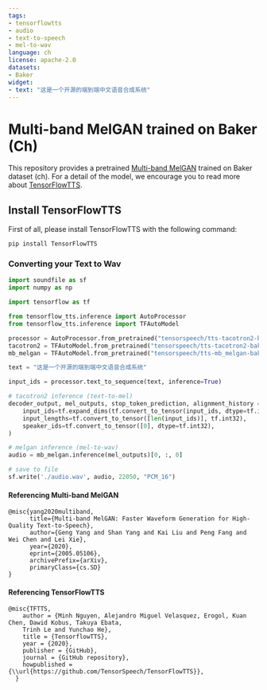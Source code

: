 ```yaml
---
tags:
- tensorflowtts
- audio
- text-to-speech
- mel-to-wav
language: ch
license: apache-2.0
datasets:
- Baker
widget:
- text: "这是一个开源的端到端中文语音合成系统"
---
```


# Multi-band MelGAN trained on Baker (Ch)
This repository provides a pretrained [Multi-band MelGAN](https://arxiv.org/abs/2005.05106) trained on Baker dataset (ch). For a detail of the model, we encourage you to read more about
[TensorFlowTTS](https://github.com/TensorSpeech/TensorFlowTTS). 


## Install TensorFlowTTS
First of all, please install TensorFlowTTS with the following command:
```
pip install TensorFlowTTS
```

### Converting your Text to Wav
```python
import soundfile as sf
import numpy as np

import tensorflow as tf

from tensorflow_tts.inference import AutoProcessor
from tensorflow_tts.inference import TFAutoModel

processor = AutoProcessor.from_pretrained("tensorspeech/tts-tacotron2-baker-ch")
tacotron2 = TFAutoModel.from_pretrained("tensorspeech/tts-tacotron2-baker-ch")
mb_melgan = TFAutoModel.from_pretrained("tensorspeech/tts-mb_melgan-baker-ch")

text = "这是一个开源的端到端中文语音合成系统"

input_ids = processor.text_to_sequence(text, inference=True)

# tacotron2 inference (text-to-mel)
decoder_output, mel_outputs, stop_token_prediction, alignment_history = tacotron2.inference(
    input_ids=tf.expand_dims(tf.convert_to_tensor(input_ids, dtype=tf.int32), 0),
    input_lengths=tf.convert_to_tensor([len(input_ids)], tf.int32),
    speaker_ids=tf.convert_to_tensor([0], dtype=tf.int32),
)

# melgan inference (mel-to-wav)
audio = mb_melgan.inference(mel_outputs)[0, :, 0]

# save to file
sf.write('./audio.wav', audio, 22050, "PCM_16")
```

#### Referencing Multi-band MelGAN
```
@misc{yang2020multiband,
      title={Multi-band MelGAN: Faster Waveform Generation for High-Quality Text-to-Speech}, 
      author={Geng Yang and Shan Yang and Kai Liu and Peng Fang and Wei Chen and Lei Xie},
      year={2020},
      eprint={2005.05106},
      archivePrefix={arXiv},
      primaryClass={cs.SD}
}
```

#### Referencing TensorFlowTTS
```
@misc{TFTTS,
    author = {Minh Nguyen, Alejandro Miguel Velasquez, Erogol, Kuan Chen, Dawid Kobus, Takuya Ebata, 
    Trinh Le and Yunchao He},
    title = {TensorflowTTS},
    year = {2020},
    publisher = {GitHub},
    journal = {GitHub repository},
    howpublished = {\\url{https://github.com/TensorSpeech/TensorFlowTTS}},
  }
```